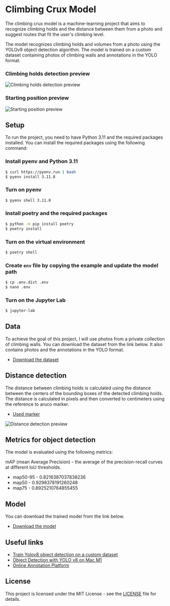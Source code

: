 # Climbing Crux Model

The climbing crux model is a machine-learning project that aims to recognize climbing holds and the distance between them from a photo and suggest routes that fit the user's climbing level.

The model recognizes climbing holds and volumes from a photo using the YOLOv9 object detection algorithm. The model is trained on a custom dataset containing photos of climbing walls and annotations in the YOLO format.

### Climbing holds detection preview 
![Climbing holds detection preview](./resources/climbing_holds_detection_preview.jpg)

### Starting position preview
![Starting position preview](./resources/starting_position_preview.jpg)

## Setup

To run the project, you need to have Python 3.11 and the required packages installed. You can install the required packages using the following command:

### Install pyenv and Python 3.11
```bash
$ curl https://pyenv.run | bash
$ pyenv install 3.11.8
```

### Turn on pyenv
```bash 
$ pyenv shell 3.11.8
```

### Install poetry and the required packages
```bash
$ python -m pip install poetry
$ poetry install
```

### Turn on the virtual environment
```bash
$ poetry shell
```

### Create `env` file by copying the example and update the model path

```bash
$ cp .env.dist .env
$ nano .env
```

### Turn on the Jupyter Lab
```bash
$ jupyter-lab
```

## Data

To achieve the goal of this project, I will use photos from a private collection of climbing walls. You can download the dataset from the link below. It also contains photos and the annotations in the YOLO format.

* [Download the dataset](https://drive.google.com/file/d/1JBzTWpQVjzBkB_mmd7ztzu2ifw78tLrx/view?usp=sharing)

## Distance detection

The distance between climbing holds is calculated using the distance between the centers of the bounding boxes of the detected climbing holds. The distance is calculated in pixels and then converted to centimeters using the reference to aruco marker.

* [Used marker](./resources/aruco_marker_5x5_200px.png)

![Distance detection preview](./resources/aruco_marker_5x5_200px_preview.jpg)

## Metrics for object detection

The model is evaluated using the following metrics:

mAP (mean Average Precision) - the average of the precision-recall curves at different IoU thresholds.

* map50-95 - 0.8216387037838236
* map50 - 0.9298378191260248
* map75 - 0.8925210764855455

## Model

You can download the trained model from the link below.

* [Download the model](https://drive.google.com/file/d/1n2eCwIOLOGnisuqwGP7IY1-T6J1YNScu/view?usp=sharing)

## Useful links

* [Train Yolov8 object detection on a custom dataset](https://www.youtube.com/watch?v=m9fH9OWn8YM)
* [Object Detection with YOLO v8 on Mac M1](https://www.youtube.com/watch?v=kEcWUZ8unmc)
* [Online Annotation Platform](https://www.cvat.ai/)

## License

This project is licensed under the MIT License - see the [LICENSE](LICENSE) file for details.
